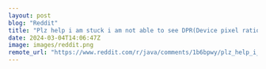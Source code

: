 ```yaml
---
layout: post
blog: "Reddit"
title: "Plz help i am stuck i am not able to see DPR(Device pixel ratio) above i want to change it...using chrome browser"
date: 2024-03-04T14:06:47Z
image: images/reddit.png
remote_url: "https://www.reddit.com/r/java/comments/1b6bpwy/plz_help_i_am_stuck_i_am_not_able_to_see/"
---
```

